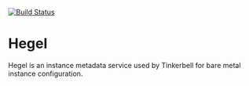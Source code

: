 [![Build Status](https://github.com/tinkerbell/hegel/actions/workflows/ci.yaml/badge.svg)](https://github.com/tinkerbell/hegel/actions/workflows/ci.yaml)

# Hegel

Hegel is an instance metadata service used by Tinkerbell for bare metal instance configuration.